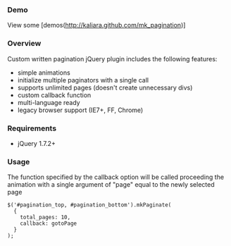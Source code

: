 ### Demo
View some [demos(http://kaliara.github.com/mk_pagination)]

### Overview
Custom written pagination jQuery plugin includes the following features:
*   simple animations
*   initialize multiple paginators with a single call
*   supports unlimited pages (doesn't create unnecessary divs)
*   custom callback function
*   multi-language ready
*   legacy browser support (IE7+, FF, Chrome)


### Requirements
*   jQuery 1.7.2+


### Usage
The function specified by the callback option will be called proceeding the animation with a single argument of "page" equal to the newly selected page

    $('#pagination_top, #pagination_bottom').mkPaginate(
      {
        total_pages: 10, 
        callback: gotoPage
      }
    );